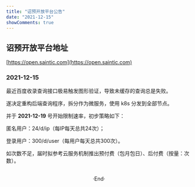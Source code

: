 ```yaml
---
title: "诏预开放平台公告"
date: "2021-12-15"
showComments: true
---
```


## 诏预开放平台地址

[https://open.saintic.com](https://open.saintic.com)

### 2021-12-15

最近百度收录查询接口极易触发图形验证，导致未缓存的查询总是失败。

遂决定重构后端查询程序，拆分作为微服务，使用 k8s 分发到全部节点。

并于 **2021-12-19** 号开始限制速率，初步策略如下：

匿名用户：24/d/ip（每IP每天总共24次）；

登录用户：300/d/user（每用户每天总共300次）。

如次数不足，届时拟参考云服务机制推出预付费（包月包日）、后付费（按量：次数）。

<br>

<center>  ·End·  </center>
